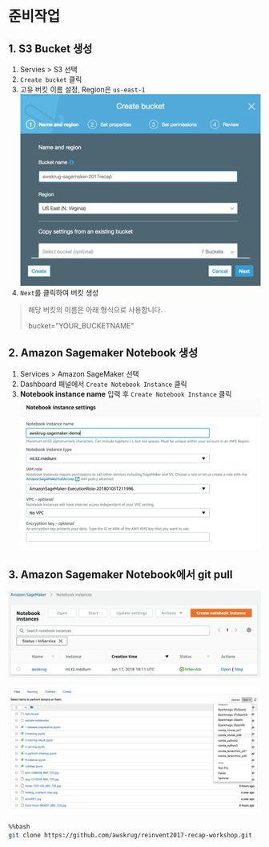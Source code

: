 # 준비작업

## 1. S3 Bucket 생성

1. Servies > S3 선택
2. `Create bucket` 클릭 
3. 고유 버킷 이름 설정, Region은 `us-east-1`
  ![Bucket](https://github.com/awskrug/reinvent2017-recap-workshop/blob/master/img/Screen%20Shot%202018-01-20%20at%203.45.44%20AM.png)
4. `Next`를 클릭하여 버킷 생성

> 해당 버킷의 이름은 아래 형식으로 사용합니다.
>
> bucket="YOUR_BUCKETNAME" 

## 2. Amazon Sagemaker Notebook 생성

1. Services > Amazon SageMaker 선택
2. Dashboard 패널에서 `Create Notebook Instance` 클릭
3. __Notebook instance name__ 입력 후 `Create Notebook Instance` 클릭
  ![Sagemaker](https://github.com/awskrug/reinvent2017-recap-workshop/blob/master/img/Screen%20Shot%202018-01-20%20at%203.49.28%20AM.png)

## 3. Amazon Sagemaker Notebook에서 git pull

![Notebook](https://github.com/awskrug/reinvent2017-recap-workshop/blob/master/img/Screen%20Shot%202018-01-20%20at%2011.57.17%20AM.png)

![Notebook](https://github.com/awskrug/reinvent2017-recap-workshop/blob/master/img/Screen%20Shot%202018-01-20%20at%2011.57.49%20AM.png)

```bash
%%bash
git clone https://github.com/awskrug/reinvent2017-recap-workshop.git
```


